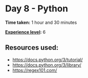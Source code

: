 # Day 8 - Python

**Time taken:** 1 hour and 30 minutes

**[Experience level](https://github.com/bo0tzz/Advent-of-Code-2017/blob/master/README.md#experience-levels):** 6

## Resources used:

* https://docs.python.org/3/tutorial/
* https://docs.python.org/3/library/
* https://regex101.com/
